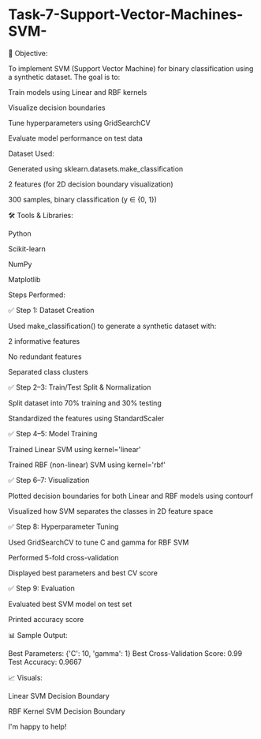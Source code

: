 # Task-7-Support-Vector-Machines-SVM-

🎯 Objective:

To implement SVM (Support Vector Machine) for binary classification using a synthetic dataset. The goal is to:

Train models using Linear and RBF kernels

Visualize decision boundaries

Tune hyperparameters using GridSearchCV

Evaluate model performance on test data

 Dataset Used:

Generated using sklearn.datasets.make_classification

2 features (for 2D decision boundary visualization)

300 samples, binary classification (y ∈ {0, 1})

🛠 Tools & Libraries:

Python

Scikit-learn

NumPy

Matplotlib

 Steps Performed:

✅ Step 1: Dataset Creation

Used make_classification() to generate a synthetic dataset with:

2 informative features

No redundant features

Separated class clusters



✅ Step 2–3: Train/Test Split & Normalization

Split dataset into 70% training and 30% testing

Standardized the features using StandardScaler


✅ Step 4–5: Model Training

Trained Linear SVM using kernel='linear'

Trained RBF (non-linear) SVM using kernel='rbf'


✅ Step 6–7: Visualization

Plotted decision boundaries for both Linear and RBF models using contourf

Visualized how SVM separates the classes in 2D feature space


✅ Step 8: Hyperparameter Tuning

Used GridSearchCV to tune C and gamma for RBF SVM

Performed 5-fold cross-validation

Displayed best parameters and best CV score


✅ Step 9: Evaluation

Evaluated best SVM model on test set

Printed accuracy score

📊 Sample Output:

Best Parameters: {'C': 10, 'gamma': 1}
Best Cross-Validation Score: 0.99
Test Accuracy: 0.9667

📈 Visuals:

Linear SVM Decision Boundary

RBF Kernel SVM Decision Boundary




I'm happy to help!

